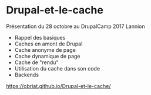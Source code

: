 # Drupal-et-le-cache

Présentation du 28 octobre au DrupalCamp 2017 Lannion

- Rappel des basiques
- Caches en amont de Drupal
- Cache anonyme de page
- Cache dynamique de page
- Cache de "rendu"
- Utilisation du cache dans son code
- Backends

https://obriat.github.io/Drupal-et-le-cache/
